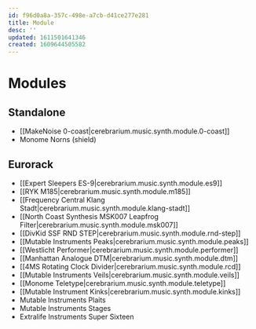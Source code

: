 ```yaml
---
id: f96d0a8a-357c-498e-a7cb-d41ce277e281
title: Module
desc: ''
updated: 1611501641346
created: 1609644505582
---
```

# Modules

## Standalone

- [[MakeNoise 0-coast|cerebrarium.music.synth.module.0-coast]]
- Monome Norns (shield)

## Eurorack

- [[Expert Sleepers ES-9|cerebrarium.music.synth.module.es9]]
- [[RYK M185|cerebrarium.music.synth.module.m185]]
- [[Frequency Central Klang Stadt|cerebrarium.music.synth.module.klang-stadt]]
- [[North Coast Synthesis MSK007 Leapfrog Filter|cerebrarium.music.synth.module.msk007]]
- [[DivKid SSF RND STEP|cerebrarium.music.synth.module.rnd-step]]
- [[Mutable Instruments Peaks|cerebrarium.music.synth.module.peaks]]
- [[Westlicht Performer|cerebrarium.music.synth.module.performer]]
- [[Manhattan Analogue DTM|cerebrarium.music.synth.module.dtm]]
- [[4MS Rotating Clock Divider|cerebrarium.music.synth.module.rcd]]
- [[Mutable Instruments Veils|cerebrarium.music.synth.module.veils]]
- [[Monome Teletype|cerebrarium.music.synth.module.teletype]]
- [[Mutable Instrument Kinks|cerebrarium.music.synth.module.kinks]]
- Mutable Instruments Plaits
- Mutable Instruments Stages
- Extralife Instruments Super Sixteen
